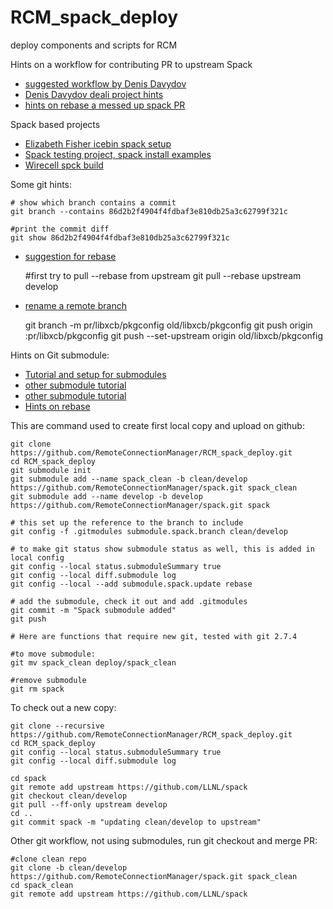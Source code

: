 # RCM_spack_deploy
deploy components and scripts for RCM

Hints on a workflow for contributing PR to upstream Spack
  * [suggested workflow by Denis Davydov](https://groups.google.com/forum/#!topic/spack/2Rs3BMLeTFk)
  * [Denis Davydov deali project hints](https://www.google.com/url?q=https%3A%2F%2Fgithub.com%2Fdealii%2Fdealii%2Fblob%2Fmaster%2FCONTRIBUTING.md&sa=D&sntz=1&usg=AFQjCNG8i5f6CuZd6S27C1a0kGWEvtpqDg)
  * [hints on rebase a messed up spack PR](https://github.com/LLNL/spack/pull/796#issuecomment-218904402)

Spack based projects
  * [Elizabeth Fisher icebin spack setup](https://github.com/citibeth/icebin)
  * [Spack testing project, spack install examples](https://github.com/eschnett/spack-test)
  * [Wirecell spck build](https://github.com/WireCell/wire-cell-spack)




Some git hints:

    # show which branch contains a commit
    git branch --contains 86d2b2f4904f4fdbaf3e810db25a3c62799f321c

    #print the commit diff
    git show 86d2b2f4904f4fdbaf3e810db25a3c62799f321c

  * [suggestion for rebase](https://github.com/LLNL/spack/pull/1040/#issuecomment-225345722)

    #first try to pull --rebase from upstream
    git pull --rebase upstream develop


  * [rename a remote branch](https://gist.github.com/lttlrck/9628955)
    
    git branch -m pr/libxcb/pkgconfig old/libxcb/pkgconfig
    git push origin :pr/libxcb/pkgconfig
    git push --set-upstream origin old/libxcb/pkgconfig

Hints on Git submodule:
  * [Tutorial and setup for submodules](https://medium.com/@porteneuve/mastering-git-submodules-34c65e940407#.qv37vr398)
  * [other submodule tutorial](https://git-scm.com/book/en/v2/Git-Tools-Submodules)
  * [other submodule tutorial](https://chrisjean.com/git-submodules-adding-using-removing-and-updating/)
  * [Hints on rebase](https://medium.com/@porteneuve/getting-solid-at-git-rebase-vs-merge-4fa1a48c53aa#.3iuiwupoz)

This are command used to create first local copy and upload on github:

    git clone https://github.com/RemoteConnectionManager/RCM_spack_deploy.git
    cd RCM_spack_deploy
    git submodule init
    git submodule add --name spack_clean -b clean/develop  https://github.com/RemoteConnectionManager/spack.git spack_clean
    git submodule add --name develop -b develop  https://github.com/RemoteConnectionManager/spack.git spack

    # this set up the reference to the branch to include
    git config -f .gitmodules submodule.spack.branch clean/develop
    
    # to make git status show submodule status as well, this is added in local config
    git config --local status.submoduleSummary true 
    git config --local diff.submodule log
    git config --local --add submodule.spack.update rebase

    # add the submodule, check it out and add .gitmodules
    git commit -m "Spack submodule added"
    git push
    
    # Here are functions that require new git, tested with git 2.7.4
    
    #to move submodule:
    git mv spack_clean deploy/spack_clean
    
    #remove submodule
    git rm spack
    
To check out a new copy:

    git clone --recursive https://github.com/RemoteConnectionManager/RCM_spack_deploy.git
    cd RCM_spack_deploy
    git config --local status.submoduleSummary true
    git config --local diff.submodule log

    cd spack
    git remote add upstream https://github.com/LLNL/spack
    git checkout clean/develop
    git pull --ff-only upstream develop
    cd ..
    git commit spack -m "updating clean/develop to upstream"
    


Other git workflow, not using submodules, run git checkout and merge PR:

    #clone clean repo 
    git clone -b clean/develop https://github.com/RemoteConnectionManager/spack.git spack_clean
    cd spack_clean
    git remote add upstream https://github.com/LLNL/spack
    


    
    



